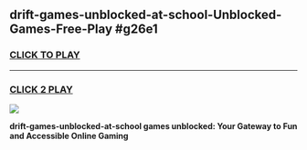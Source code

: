 
## drift-games-unblocked-at-school-Unblocked-Games-Free-Play #g26e1
<h3>
<a href="https://us.freeplayer.one?title=drift-games-unblocked-at-school&ref=9M">CLICK TO PLAY</a></h3>
<hr>

<h3>
<a href="https://us.freeplayer.one?title=drift-games-unblocked-at-school&ref=9M">CLICK 2 PLAY</a>
  
</h3>

<a href="https://us.freeplayer.one?title=drift-games-unblocked-at-school&ref=9M"><img src="https://clearcache.store/games.png"></a>


**drift-games-unblocked-at-school games unblocked: Your Gateway to Fun and Accessible Online Gaming**
